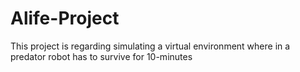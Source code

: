 # Alife-Project

This project is regarding simulating a virtual environment where in a predator robot has to survive for 10-minutes
